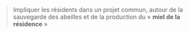 > Impliquer les résidents dans un projet commun, autour de la sauvegarde des abeilles et de la production du « **miel de la résidence** »